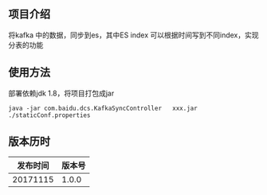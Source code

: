 ## 项目介绍
将kafka 中的数据，同步到es，其中ES index 可以根据时间写到不同index，实现分表的功能

## 使用方法
部署依赖jdk 1.8，将项目打包成jar
```
java -jar com.baidu.dcs.KafkaSyncController   xxx.jar ./staticConf.properties
```

## 版本历时
发布时间 |版本号
----|------
20171115 | 1.0.0
